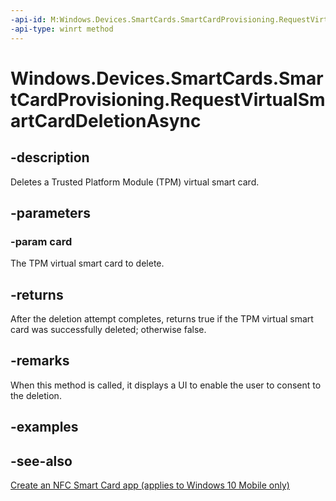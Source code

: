 ```yaml
---
-api-id: M:Windows.Devices.SmartCards.SmartCardProvisioning.RequestVirtualSmartCardDeletionAsync(Windows.Devices.SmartCards.SmartCard)
-api-type: winrt method
---
```


<!-- Method syntax
public Windows.Foundation.IAsyncOperation<bool> RequestVirtualSmartCardDeletionAsync(Windows.Devices.SmartCards.SmartCard card)
-->

# Windows.Devices.SmartCards.SmartCardProvisioning.RequestVirtualSmartCardDeletionAsync

## -description
Deletes a Trusted Platform Module (TPM) virtual smart card.

## -parameters
### -param card
The TPM virtual smart card to delete.

## -returns
After the deletion attempt completes, returns true if the TPM virtual smart card was successfully deleted; otherwise false.

## -remarks
When this method is called, it displays a UI to enable the user to consent to the deletion.

## -examples

## -see-also
[Create an NFC Smart Card app (applies to Windows 10 Mobile only)](/windows/uwp/devices-sensors/host-card-emulation)
